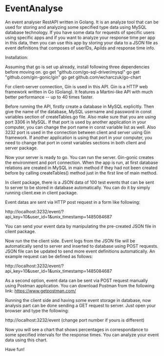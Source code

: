 # EventAnalyse
An event analyser RestAPI written in Golang. It is an analyze tool that
can be used for storing and analyzing some specified type data using 
MySQL database technology. If you have some data for requests of specific
users using specific apps and if you want to analyze your response time 
per app in this data, then you can use this app by storing your data to
a JSON file as event definitions that composes of userIDs, ApiIds and
response time info.

Installation:

Assuming that go is set up already, install following three dependencies
before moving on.
go get "github.com/go-sql-driver/mysql"
go get "github.com/gin-gonic/gin"
go get github.com/wcharczuk/go-chart



For client-server connection, Gin is used in this API. Gin is a HTTP web
framework written in Go (Golang). It features a Martini-like API with much 
better performance -- up to 40 times faster. 

Before running the API, firstly create a database in MySQL explicitly. Then give the name
of the database, MySQL username and password in  const variables section of createTables.go
file. Also make sure that you are using port 3306 in MySQL. If that port is used by another
application in your computer, you can change the port name in const variable list as well.
Also 3232 port is used in the connection between client and server using Gin framework.
If another application is using that port in your computer, you need to change that port
in const variables sections in both client and server package.

Now your server is ready to go.
You can run the server. Gin-gonic creates the environment and port connection. When the
app is run, at first database relations are created in MySQL in main method if they had 
not been created before by calling createTables() method just in the first line of main
method.

In client package, there is a JSON data of 100 test events that can be sent to server to
be stored in database automatically. You can do it by simply running client.exe in client
package.

Event datas are sent via HTTP post request in a form like following:

http://localhost:3232/event/?api_key=10&user_id=1&unix_timestamp=1485084687

You can send your event data by manipulating the pre-created JSON file in client package.


Now run the the client side. Event logs from
the JSON file will be automatically send to server and inserted to database using POST
requests. JSON file can be updated to send more event definitions automatically. An 
example request can be defined as follows:

http://localhost:3232/event/?api_key=10&user_id=1&unix_timestamp=1485084687

As a second option, event data can be sent via POST request manually using Postman
application. You can download Postman from the following link:
https://www.getpostman.com/


Running the client side and having some event storage in database, now analysis part 
can be done sending a GET request to server. Just open your browser and type the following:

http://localhost:3232/event (change port number if yours is different)

Now you will see a chart that shows percentages in correspondance to some specified intervals
for the response times. You can analyze your event data using this chart.

Have fun!






